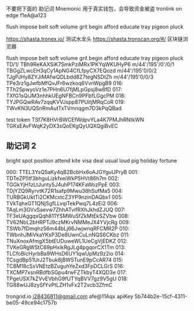 不要把下面的 助记词 Mnemonic 用于真实钱包，会导致资金被盗
tronlink on edge
f1eA@a123

flush impose belt
soft volume grit
begin afford educate
tray pigeon pluck

https://shasta.tronex.io/ 测试水龙头
https://shasta.tronscan.org/#/ 区块链浏览器

flush impose belt soft volume grit begin afford educate tray pigeon pluck
TD/1/ TBh9ReKAXSiK7SmkPziMRx1PKYqWKUHyP6
m/44'/195'/0'/0/1 TBGgZLwcEH3qCy1ApNG4CfLfpyCX7EQozd
m/44'/195'0/0/2 TJgPJHy8ZYJiMAfwQDLbdd8Z7tegNSDtZh
m/44'/195'0/0/3 TPe3rz1gJwfbMfQvJFr6wzkoq6VvnWpgB9
016: TTh2SpwyoVz1e7PHn6U7fjMLpGpsj8w8fD
017: TXfG1sQiJM3nhhkUEgNFBCn9PFbfLGgcPM
018: TYJPGQwRAv7zqqKVVJspp87PUitjMRqCoR
019: TWvKN3UQSnRmAutTxTVmnqgm7D3kPqQBad


test token TSf7K8HVrBWCEfWdpvYLa4K7PMJhRNtkWN
TGKsEAvFWqK2yDX3sQoEKgQyUQXQgiBvEC


## 助记词 2
bright spot position attend kite visa deal usual loud pig holiday fortune

000: TTEL3YsQ5aKy4qB2BcbHx6oAJGYguUPryB
001: TDTeZP5tf3bhguLizkfxeiWkP5HVt86h7m
002: TGGkYjH1zLtJunty5J4uhP174KFaWozPpE
003: TDjYZQ9RyrvtK72R1safp9Mwu38hSufMa5
004: TURBGkUktTi2CKMcxtcZ3YP9nzinDAQbx1
005: TVkTqhxGT1QNjSgfLLvqiTekPwq7L4zEi2
006: TAqLm3GVvSaevw7ZhhATvifRXhJkhdZJUQ
007: TF3eUAggqxQqh811YSMWuSfZkMtEkSZVbw
008: TV62NbL2bHRPTJ9czMKrvNMMeJX4YVjcRg
009: TSWb7fDmqhz56m44bLj66JwjwnqRFCMR2P
010: TWbnhJMiVkaYKsP3De8UwnCuLnNQS6CKbz
011: TNuXnoxAfmgX5btEUDuweWL1UeCgVjEDKZ
012: TVKeGRgWStC69pHxikRgJLg4pgqorCX1Tm
013: TLCfoBicHyrbBa9WHsD6UY1qwUpMz9z2io
014: TCsgdBp51UrJ2Tbuk8jBW5TunE9pCcAR74
015: TC8M18cSxVNEtzBZuguhYeZxd3FpDCLGrS
016: TXCMP7xsnRBdfbSGpu4rwFZTkbyT4XQD3e
017: TPgeUSX7kZVvEVbhG9fUTYqBVV7gz9V5gU
018: TG88wUJ8zySfYvPtLZH1vFx2T2vcb3ZfmC



trongrid.io
j28436811@gmail.com afe@11Aqx
apiKey 5b744b2e-15cf-4311-be05-49ce94c1757b